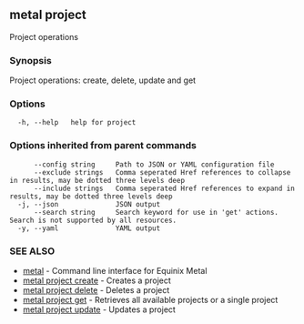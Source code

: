 ## metal project

Project operations

### Synopsis

Project operations: create, delete, update and get

### Options

```
  -h, --help   help for project
```

### Options inherited from parent commands

```
      --config string     Path to JSON or YAML configuration file
      --exclude strings   Comma seperated Href references to collapse in results, may be dotted three levels deep
      --include strings   Comma seperated Href references to expand in results, may be dotted three levels deep
  -j, --json              JSON output
      --search string     Search keyword for use in 'get' actions. Search is not supported by all resources.
  -y, --yaml              YAML output
```

### SEE ALSO

* [metal](metal.md)	 - Command line interface for Equinix Metal
* [metal project create](metal_project_create.md)	 - Creates a project
* [metal project delete](metal_project_delete.md)	 - Deletes a project
* [metal project get](metal_project_get.md)	 - Retrieves all available projects or a single project
* [metal project update](metal_project_update.md)	 - Updates a project

